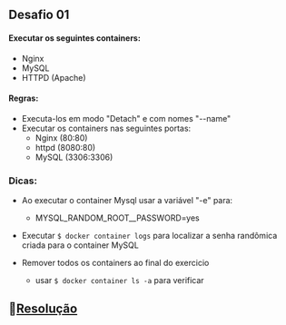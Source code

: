 ## Desafio 01
#### Executar os seguintes containers:
- Nginx
- MySQL
- HTTPD (Apache)
#### Regras:
- Executa-los em modo "Detach" e com nomes "--name"
- Executar os containers nas seguintes portas:
  * Nginx (80:80)   
  * httpd (8080:80)
  * MySQL (3306:3306)
### Dicas:
- Ao executar o container Mysql usar a variável "-e" para:
  * MYSQL_RANDOM_ROOT__PASSWORD=yes

- Executar ```$ docker container logs``` para localizar a senha randômica criada para o container MySQL
- Remover todos os containers ao final do exercicio
  * usar ```$ docker container ls -a``` para verificar

## 🔗[Resolução](https://www.notion.so/estudostack/Resolu-o-Desafios-7be503df8c6e475a8c677c61c167c61a)

